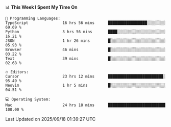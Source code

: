 <!--START_SECTION:waka-->
📊 **This Week I Spent My Time On** 

```text
💬 Programming Languages: 
TypeScript               16 hrs 56 mins      █████████████████░░░░░░░░   69.69 % 
Python                   3 hrs 56 mins       ████░░░░░░░░░░░░░░░░░░░░░   16.21 % 
JSON                     1 hr 26 mins        █░░░░░░░░░░░░░░░░░░░░░░░░   05.93 % 
Browser                  46 mins             █░░░░░░░░░░░░░░░░░░░░░░░░   03.22 % 
Text                     39 mins             █░░░░░░░░░░░░░░░░░░░░░░░░   02.68 % 

🔥 Editors: 
Cursor                   23 hrs 12 mins      ████████████████████████░   95.49 % 
Neovim                   1 hr 5 mins         █░░░░░░░░░░░░░░░░░░░░░░░░   04.51 % 

💻 Operating System: 
Mac                      24 hrs 18 mins      █████████████████████████   100.00 % 
```


 Last Updated on 2025/09/18 01:39:27 UTC
<!--END_SECTION:waka-->
